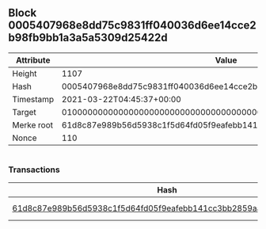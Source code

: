 ## Block 0005407968e8dd75c9831ff040036d6ee14cce2b98fb9bb1a3a5a5309d25422d

Attribute | Value
--- | ---
Height | 1107
Hash | 0005407968e8dd75c9831ff040036d6ee14cce2b98fb9bb1a3a5a5309d25422d
Timestamp | 2021-03-22T04:45:37+00:00
Target | 0100000000000000000000000000000000000000000000000000000000000000
Merke root | 61d8c87e989b56d5938c1f5d64fd05f9eafebb141cc3bb2859aacb455215257b
Nonce | 110

```

```

### Transactions

Hash | Amount
--- | ---
[61d8c87e989b56d5938c1f5d64fd05f9eafebb141cc3bb2859aacb455215257b](61d8c87e989b56d5938c1f5d64fd05f9eafebb141cc3bb2859aacb455215257b.md) | 10.00000000 SKEPTI 
